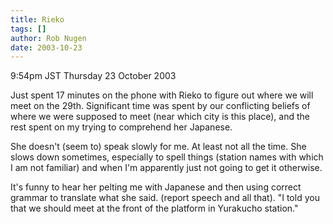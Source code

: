```yaml
---
title: Rieko
tags: []
author: Rob Nugen
date: 2003-10-23
---
```


<p class=date>9:54pm JST Thursday 23 October 2003</p>

<p>Just spent 17 minutes on the phone with Rieko to figure out where
we will meet on the 29th.  Significant time was spent by our
conflicting beliefs of where we were supposed to meet (near which city
is this place), and the rest spent on my trying to comprehend her
Japanese.</p>

<p>She doesn't (seem to) speak slowly for me.  At least not all the
time.  She slows down sometimes, especially to spell things (station
names with which I am not familiar) and when I'm apparently just not
going to get it otherwise.</p>

<p>It's funny to hear her pelting me with Japanese and then using
correct grammar to translate what she said.   (report speech and all
that).  "I told you that we should meet at the front of the platform
in Yurakucho station."</p>
